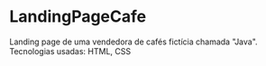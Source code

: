 # LandingPageCafe
Landing page de uma vendedora de cafés fictícia chamada "Java". Tecnologias usadas: HTML, CSS
